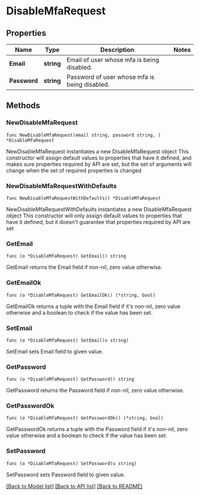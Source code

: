 # DisableMfaRequest

## Properties

Name | Type | Description | Notes
------------ | ------------- | ------------- | -------------
**Email** | **string** | Email of user whose mfa is being disabled. | 
**Password** | **string** | Password of user whose mfa is being disabled. | 

## Methods

### NewDisableMfaRequest

`func NewDisableMfaRequest(email string, password string, ) *DisableMfaRequest`

NewDisableMfaRequest instantiates a new DisableMfaRequest object
This constructor will assign default values to properties that have it defined,
and makes sure properties required by API are set, but the set of arguments
will change when the set of required properties is changed

### NewDisableMfaRequestWithDefaults

`func NewDisableMfaRequestWithDefaults() *DisableMfaRequest`

NewDisableMfaRequestWithDefaults instantiates a new DisableMfaRequest object
This constructor will only assign default values to properties that have it defined,
but it doesn't guarantee that properties required by API are set

### GetEmail

`func (o *DisableMfaRequest) GetEmail() string`

GetEmail returns the Email field if non-nil, zero value otherwise.

### GetEmailOk

`func (o *DisableMfaRequest) GetEmailOk() (*string, bool)`

GetEmailOk returns a tuple with the Email field if it's non-nil, zero value otherwise
and a boolean to check if the value has been set.

### SetEmail

`func (o *DisableMfaRequest) SetEmail(v string)`

SetEmail sets Email field to given value.


### GetPassword

`func (o *DisableMfaRequest) GetPassword() string`

GetPassword returns the Password field if non-nil, zero value otherwise.

### GetPasswordOk

`func (o *DisableMfaRequest) GetPasswordOk() (*string, bool)`

GetPasswordOk returns a tuple with the Password field if it's non-nil, zero value otherwise
and a boolean to check if the value has been set.

### SetPassword

`func (o *DisableMfaRequest) SetPassword(v string)`

SetPassword sets Password field to given value.



[[Back to Model list]](../README.md#documentation-for-models) [[Back to API list]](../README.md#documentation-for-api-endpoints) [[Back to README]](../README.md)


